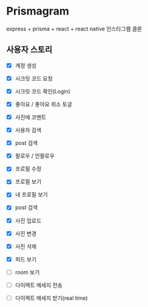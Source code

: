 # Prismagram

express + prisma + react + react native 인스타그램 클론

## 사용자 스토리

- [x] 계정 생성
- [x] 시크릿 코드 요청
- [x] 시크릿 코드 확인(Login)
- [x] 좋아요 / 좋아요 취소 토글
- [x] 사진에 코멘트
- [x] 사용자 검색
- [x] post 검색
- [x] 팔로우 / 언팔로우
- [x] 프로필 수정
- [x] 프로필 보기
- [x] 내 프로필 보기
- [x] post 검색

- [x] 사진 업로드
- [x] 사진 변경
- [x] 사진 삭제
- [x] 피드 보기
- [ ] room 보기
- [ ] 다이렉트 메세지 전송
- [ ] 다이렉트 메세지 받기(real time)
